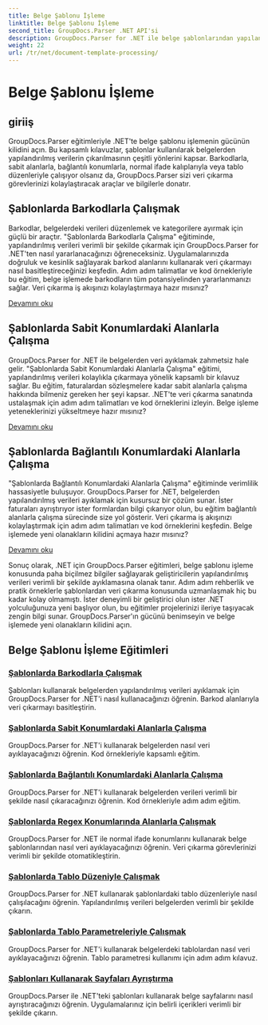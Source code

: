 ```yaml
---
title: Belge Şablonu İşleme
linktitle: Belge Şablonu İşleme
second_title: GroupDocs.Parser .NET API'si
description: GroupDocs.Parser for .NET ile belge şablonlarından yapılandırılmış verileri zahmetsizce çıkarın. Barkodlar, alanlar, normal ifadeler ve tablo düzenleriyle çalışmayı öğrenin.
weight: 22
url: /tr/net/document-template-processing/
---
```


# Belge Şablonu İşleme


## giriiş

GroupDocs.Parser eğitimleriyle .NET'te belge şablonu işlemenin gücünün kilidini açın. Bu kapsamlı kılavuzlar, şablonlar kullanılarak belgelerden yapılandırılmış verilerin çıkarılmasının çeşitli yönlerini kapsar. Barkodlarla, sabit alanlarla, bağlantılı konumlarla, normal ifade kalıplarıyla veya tablo düzenleriyle çalışıyor olsanız da, GroupDocs.Parser sizi veri çıkarma görevlerinizi kolaylaştıracak araçlar ve bilgilerle donatır.

## Şablonlarda Barkodlarla Çalışmak

Barkodlar, belgelerdeki verileri düzenlemek ve kategorilere ayırmak için güçlü bir araçtır. "Şablonlarda Barkodlarla Çalışma" eğitiminde, yapılandırılmış verileri verimli bir şekilde çıkarmak için GroupDocs.Parser for .NET'ten nasıl yararlanacağınızı öğreneceksiniz. Uygulamalarınızda doğruluk ve kesinlik sağlayarak barkod alanlarını kullanarak veri çıkarmayı nasıl basitleştireceğinizi keşfedin. Adım adım talimatlar ve kod örnekleriyle bu eğitim, belge işlemede barkodların tüm potansiyelinden yararlanmanızı sağlar. Veri çıkarma iş akışınızı kolaylaştırmaya hazır mısınız?

[Devamını oku](./working-with-barcodes-in-templates/)

## Şablonlarda Sabit Konumlardaki Alanlarla Çalışma

GroupDocs.Parser for .NET ile belgelerden veri ayıklamak zahmetsiz hale gelir. "Şablonlarda Sabit Konumlardaki Alanlarla Çalışma" eğitimi, yapılandırılmış verileri kolaylıkla çıkarmaya yönelik kapsamlı bir kılavuz sağlar. Bu eğitim, faturalardan sözleşmelere kadar sabit alanlarla çalışma hakkında bilmeniz gereken her şeyi kapsar. .NET'te veri çıkarma sanatında ustalaşmak için adım adım talimatları ve kod örneklerini izleyin. Belge işleme yeteneklerinizi yükseltmeye hazır mısınız?

[Devamını oku](./working-with-fields-at-fixed-positions-in-templates/)

## Şablonlarda Bağlantılı Konumlardaki Alanlarla Çalışma

"Şablonlarda Bağlantılı Konumlardaki Alanlarla Çalışma" eğitiminde verimlilik hassasiyetle buluşuyor. GroupDocs.Parser for .NET, belgelerden yapılandırılmış verileri ayıklamak için kusursuz bir çözüm sunar. İster faturaları ayrıştırıyor ister formlardan bilgi çıkarıyor olun, bu eğitim bağlantılı alanlarla çalışma sürecinde size yol gösterir. Veri çıkarma iş akışınızı kolaylaştırmak için adım adım talimatları ve kod örneklerini keşfedin. Belge işlemede yeni olanakların kilidini açmaya hazır mısınız?

[Devamını oku](./working-with-fields-at-linked-positions-in-templates/)

Sonuç olarak, .NET için GroupDocs.Parser eğitimleri, belge şablonu işleme konusunda paha biçilmez bilgiler sağlayarak geliştiricilerin yapılandırılmış verileri verimli bir şekilde ayıklamasına olanak tanır. Adım adım rehberlik ve pratik örneklerle şablonlardan veri çıkarma konusunda uzmanlaşmak hiç bu kadar kolay olmamıştı. İster deneyimli bir geliştirici olun ister .NET yolculuğunuza yeni başlıyor olun, bu eğitimler projelerinizi ileriye taşıyacak zengin bilgi sunar. GroupDocs.Parser'ın gücünü benimseyin ve belge işlemede yeni olanakların kilidini açın.

## Belge Şablonu İşleme Eğitimleri
### [Şablonlarda Barkodlarla Çalışmak](./working-with-barcodes-in-templates/)
Şablonları kullanarak belgelerden yapılandırılmış verileri ayıklamak için GroupDocs.Parser for .NET'i nasıl kullanacağınızı öğrenin. Barkod alanlarıyla veri çıkarmayı basitleştirin.
### [Şablonlarda Sabit Konumlardaki Alanlarla Çalışma](./working-with-fields-at-fixed-positions-in-templates/)
GroupDocs.Parser for .NET'i kullanarak belgelerden nasıl veri ayıklayacağınızı öğrenin. Kod örnekleriyle kapsamlı eğitim.
### [Şablonlarda Bağlantılı Konumlardaki Alanlarla Çalışma](./working-with-fields-at-linked-positions-in-templates/)
GroupDocs.Parser for .NET'i kullanarak belgelerden verileri verimli bir şekilde nasıl çıkaracağınızı öğrenin. Kod örnekleriyle adım adım eğitim.
### [Şablonlarda Regex Konumlarında Alanlarla Çalışmak](./working-with-fields-at-regex-positions-in-templates/)
GroupDocs.Parser for .NET ile normal ifade konumlarını kullanarak belge şablonlarından nasıl veri ayıklayacağınızı öğrenin. Veri çıkarma görevlerinizi verimli bir şekilde otomatikleştirin.
### [Şablonlarda Tablo Düzeniyle Çalışmak](./working-with-table-layout-in-templates/)
GroupDocs.Parser for .NET kullanarak şablonlardaki tablo düzenleriyle nasıl çalışılacağını öğrenin. Yapılandırılmış verileri belgelerden verimli bir şekilde çıkarın.
### [Şablonlarda Tablo Parametreleriyle Çalışmak](./working-with-table-parameters-in-templates/)
GroupDocs.Parser for .NET'i kullanarak belgelerdeki tablolardan nasıl veri ayıklayacağınızı öğrenin. Tablo parametresi kullanımı için adım adım kılavuz.
### [Şablonları Kullanarak Sayfaları Ayrıştırma](./parse-pages-using-templates/)
GroupDocs.Parser ile .NET'teki şablonları kullanarak belge sayfalarını nasıl ayrıştıracağınızı öğrenin. Uygulamalarınız için belirli içerikleri verimli bir şekilde çıkarın.